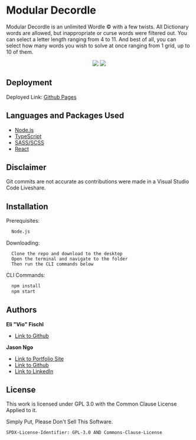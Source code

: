 # Modular Decordle

Modular Decordle is an unlimited Wordle © with a few twists. All Dictionary words are allowed, but inappropriate or curse words were filtered out. You can select a letter length ranging from 4 to 11. And best of all, you can select how many words you wish to solve at once ranging from 1 grid, up to 10 of them.

<p align="center">
  <img src="https://img.shields.io/github/languages/top/Vio-Eli/modular_decordle?style=flat&logo=appveyor"/> 
  <img src="https://img.shields.io/github/last-commit/Vio-Eli/modular_decordle?style=flat&logo=appveyor"/>
</p>

## Deployment

Deployed Link: [Github Pages](https://vio-eli.github.io/modular_decordle/)
## Languages and Packages Used
- [Node.js](https://nodejs.org/en/)
- [TypeScript](https://www.npmjs.com/package/typescript)
- [SASS/SCSS](https://www.npmjs.com/package/sass)
- [React](https://www.npmjs.com/package/react)
## Disclaimer
Git commits are not accurate as contributions were made in a Visual Studio Code Liveshare.

## Installation

Prerequisites:
```bash
  Node.js
```
Downloading:
```
  Clone the repo and download to the desktop
  Open the terminal and navigate to the folder
  Then run the CLI commands below
```
CLI Commands:
```bash
  npm install 
  npm start
```
    
## Authors

**Eli "Vio" Fischl** 

- [Link to Github](https://github.com/Vio-Eli)

**Jason Ngo** 

- [Link to Portfolio Site](https://jsncorn.github.io/react-portfolio/)
- [Link to Github](https://github.com/jsncorn)
- [Link to LinkedIn](https://www.linkedin.com/in/jason-khoa-ngo/)

## License

This work is licensed under GPL 3.0 with the Common Clause License Applied to it.

Simply Put, Please Don't Sell This Software.

`SPDX-License-Identifier: GPL-3.0 AND Commons-Clause-License`

